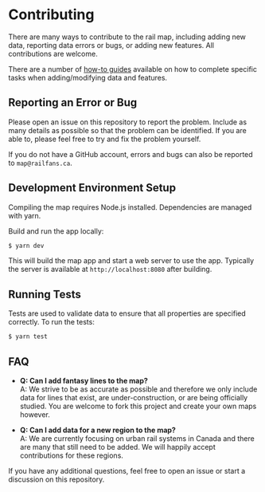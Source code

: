 # Contributing

There are many ways to contribute to the rail map, including adding new data, reporting data errors or bugs, or adding new features. All contributions are welcome.

There are a number of [how-to guides](/HOW_TO.md) available on how to complete specific tasks when adding/modifying data and features.

## Reporting an Error or Bug

Please open an issue on this repository to report the problem. Include as many details as possible so that the problem can be identified.
If you are able to, please feel free to try and fix the problem yourself.

If you do not have a GitHub account, errors and bugs can also be reported to `map@railfans.ca`.

## Development Environment Setup

Compiling the map requires Node.js installed. Dependencies are managed with yarn.

Build and run the app locally:
```bash
$ yarn dev
```

This will build the map app and start a web server to use the app. Typically the server is available at `http://localhost:8080` after building.

## Running Tests

Tests are used to validate data to ensure that all properties are specified correctly. To run the tests:

```bash
$ yarn test
```

## FAQ

* **Q: Can I add fantasy lines to the map?**  
A: We strive to be as accurate as possible and therefore we only include data for lines that exist, are under-construction, or are being officially studied. You are welcome to fork this project and create your own maps however.

* **Q: Can I add data for a new region to the map?**  
A: We are currently focusing on urban rail systems in Canada and there are many that still need to be added. We will happily accept contributions for these regions. 

If you have any additional questions, feel free to open an issue or start a discussion on this repository.